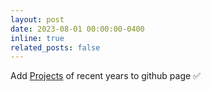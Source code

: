 ```yaml
---
layout: post
date: 2023-08-01 00:00:00-0400
inline: true
related_posts: false
---
```


Add <a href="https://ga92xug.github.io/Projects/">Projects</a> of recent years to github page ✅
